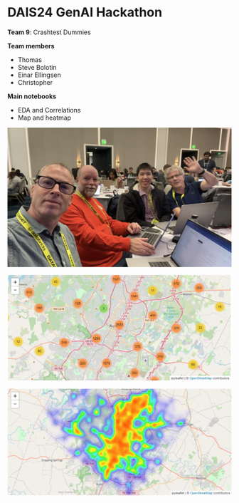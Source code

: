 # DAIS24 GenAI Hackathon

**Team 9**: Crashtest Dummies

**Team members**

- Thomas
- Steve Bolotin
- Einar Ellingsen
- Christopher

**Main notebooks**

- EDA and Correlations
- Map and heatmap

![image](./Team_Crashtest_Dummies.jpg)

![image](./map.jpg)

![image](./heatmap.jpg)
